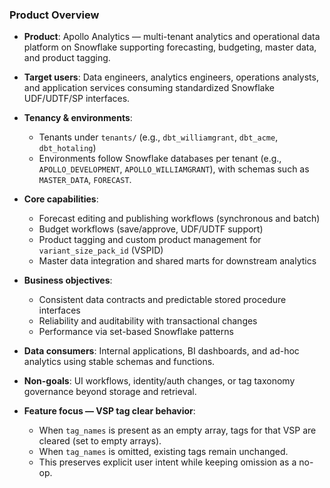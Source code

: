 ### Product Overview

- **Product**: Apollo Analytics — multi-tenant analytics and operational data platform on Snowflake supporting forecasting, budgeting, master data, and product tagging.
- **Target users**: Data engineers, analytics engineers, operations analysts, and application services consuming standardized Snowflake UDF/UDTF/SP interfaces.
- **Tenancy & environments**:
  - Tenants under `tenants/` (e.g., `dbt_williamgrant`, `dbt_acme`, `dbt_hotaling`)
  - Environments follow Snowflake databases per tenant (e.g., `APOLLO_DEVELOPMENT`, `APOLLO_WILLIAMGRANT`), with schemas such as `MASTER_DATA`, `FORECAST`.
- **Core capabilities**:
  - Forecast editing and publishing workflows (synchronous and batch)
  - Budget workflows (save/approve, UDF/UDTF support)
  - Product tagging and custom product management for `variant_size_pack_id` (VSPID)
  - Master data integration and shared marts for downstream analytics
- **Business objectives**:
  - Consistent data contracts and predictable stored procedure interfaces
  - Reliability and auditability with transactional changes
  - Performance via set-based Snowflake patterns
- **Data consumers**: Internal applications, BI dashboards, and ad-hoc analytics using stable schemas and functions.
- **Non-goals**: UI workflows, identity/auth changes, or tag taxonomy governance beyond storage and retrieval.

- **Feature focus — VSP tag clear behavior**:
  - When `tag_names` is present as an empty array, tags for that VSP are cleared (set to empty arrays).
  - When `tag_names` is omitted, existing tags remain unchanged.
  - This preserves explicit user intent while keeping omission as a no-op.
